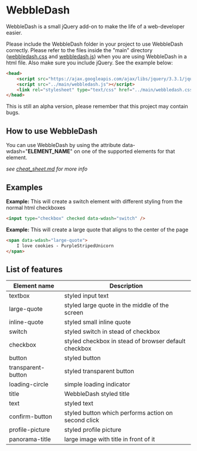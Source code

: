 # WebbleDash

WebbleDash is a small jQuery add-on to make the life of a web-developer easier.

Please include the WebbleDash folder in your project to use WebbleDash correctly. Please refer to the files inside the "main" directory ([webbledash.css](../master/main/webbledash.css) and [webbledash.js](../master/main/webbledash.js)) when you are using WebbleDash in a html file. Also make sure you include jQuery. See the example below:

```html
<head>
    <script src="https://ajax.googleapis.com/ajax/libs/jquery/3.3.1/jquery.min.js"></script>
    <script src="../main/webbledash.js"></script>
    <link rel="stylesheet" type="text/css" href="../main/webbledash.css" />
</head>
```

This is still an alpha version, please remember that this project may contain bugs.

## How to use WebbleDash

You can use WebbleDash by using the attribute data-wdash="**ELEMENT_NAME**" on one of the supported elements for that element.

_see [cheat_sheet.md](../master/cheat_sheet.md) for more info_

## Examples

**Example:** This will create a switch element with different styling from the normal html checkboxes

```html
<input type="checkbox" checked data-wdash="switch" />
```

**Example:** This will create a large quote that aligns to the center of the page

```html
<span data-wdash="large-quote">
    I love cookies - PurpleStripedUnicorn
</span>
```

## List of features

| Element name        | Description                                              |
| ------------------- | -------------------------------------------------------- |
| textbox             | styled input text                                        |
| large-quote         | styled large quote in the middle of the screen           |
| inline-quote        | styled small inline quote                                |
| switch              | styled switch in stead of checkbox                       |
| checkbox            | styled checkbox in stead of browser default checkbox     |
| button              | styled button                                            |
| transparent-button  | styled transparent button                                |
| loading-circle      | simple loading indicator                                 |
| title               | WebbleDash styled title                                  |
| text                | styled text                                              |
| confirm-button      | styled button which performs action on second click      |
| profile-picture     | styled profile picture                                   |
| panorama-title      | large image with title in front of it                    |
